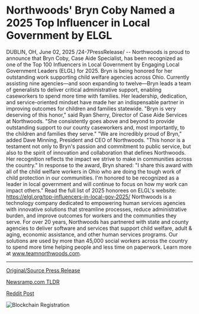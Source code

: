 # Northwoods' Bryn Coby Named a 2025 Top Influencer in Local Government by ELGL

DUBLIN, OH, June 02, 2025 /24-7PressRelease/ -- Northwoods is proud to announce that Bryn Coby, Case Aide Specialist, has been recognized as one of the Top 100 Influencers in Local Government by Engaging Local Government Leaders (ELGL) for 2025.   Bryn is being honored for her outstanding work supporting child welfare agencies across Ohio. Currently assisting nine agencies—and soon expanding to twelve—Bryn leads a team of generalists to deliver critical administrative support, enabling caseworkers to spend more time with families. Her leadership, dedication, and service-oriented mindset have made her an indispensable partner in improving outcomes for children and families statewide.   "Bryn is very deserving of this honor," said Ryan Sherry, Director of Case Aide Services at Northwoods. "She consistently goes above and beyond to provide outstanding support to our county caseworkers and, most importantly, to the children and families they serve."   "We are incredibly proud of Bryn," added Dave Minning, President and CEO of Northwoods. "This honor is a testament not only to Bryn's passion and commitment to public service, but also to the spirit of innovation and collaboration that defines Northwoods. Her recognition reflects the impact we strive to make in communities across the country."   In response to the award, Bryn shared:   "I share this award with all of the child welfare workers in Ohio who are doing the tough work of child protection in our communities. I'm honored to be recognized as a leader in local government and will continue to focus on how my work can impact others."   Read the full list of 2025 honorees on ELGL's website: https://elgl.org/top-influencers-in-local-gov-2025/  Northwoods is a technology company dedicated to empowering human services agencies with innovative solutions that streamline processes, reduce administrative burden, and improve outcomes for workers and the communities they serve. For over 20 years, Northwoods has partnered with state and county agencies to deliver software and services that support child welfare, adult & aging, economic assistance, and other human services programs. Our solutions are used by more than 45,000 social workers across the country to spend more time helping people and less time on paperwork. Learn more at www.teamnorthwoods.com. 

---

[Original/Source Press Release](https://www.24-7pressrelease.com/press-release/523309/northwoods-bryn-coby-named-a-2025-top-influencer-in-local-government-by-elgl)
                    

[Newsramp.com TLDR](https://newsramp.com/curated-news/northwoods-bryn-coby-named-top-100-influencer-in-local-government-for-2025/56aba5a006591bc0c5a4c408a49af012) 

 



[Reddit Post](https://www.reddit.com/r/newsramp/comments/1l1bowx/northwoods_bryn_coby_named_top_100_influencer_in/) 



![Blockchain Registration](https://cdn.newsramp.app/24-7PressRelease/qrcode/256/2/bakeJvAi.webp)